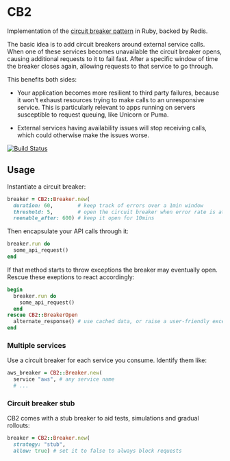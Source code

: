 # CB2

Implementation of the [circuit breaker pattern](http://martinfowler.com/bliki/CircuitBreaker.html) in Ruby, backed by Redis.

The basic idea is to add circuit breakers around external service calls. When one of these services becomes unavailable the circuit breaker opens, causing additional requests to it to fail fast. After a specific window of time the breaker closes again, allowing requests to that service to go through.

This benefits both sides:

- Your application becomes more resilient to third party failures, because it won't exhaust resources trying to make calls to an unresponsive service. This is particularly relevant to apps running on servers susceptible to request queuing, like Unicorn or Puma.

- External services having availability issues will stop receiving calls, which could otherwise make the issues worse.

[![Build Status](https://travis-ci.org/pedro/cb2.svg?branch=master)](https://travis-ci.org/pedro/cb2)


## Usage

Instantiate a circuit breaker:

```ruby
breaker = CB2::Breaker.new(
  duration: 60,        # keep track of errors over a 1min window
  threshold: 5,        # open the circuit breaker when error rate is at 5%
  reenable_after: 600) # keep it open for 10mins
```

Then encapsulate your API calls through it:

```ruby
breaker.run do
  some_api_request()
end
```

If that method starts to throw exceptions the breaker may eventually open. Rescue these exeptions to react accordingly:

```ruby
begin
  breaker.run do
    some_api_request()
  end
rescue CB2::BreakerOpen
  alternate_response() # use cached data, or raise a user-friendly exception
end
```

### Multiple services

Use a circuit breaker for each service you consume. Identify them like:

```ruby
aws_breaker = CB2::Breaker.new(
  service "aws", # any service name
  # ...
```

### Circuit breaker stub

CB2 comes with a stub breaker to aid tests, simulations and gradual rollouts:

```ruby
breaker = CB2::Breaker.new(
  strategy: "stub",
  allow: true) # set it to false to always block requests
```

